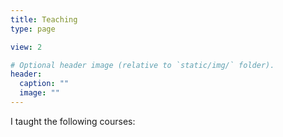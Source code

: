 ```yaml
---
title: Teaching
type: page

view: 2

# Optional header image (relative to `static/img/` folder).
header:
  caption: ""
  image: ""
---
```


I taught the following courses:
